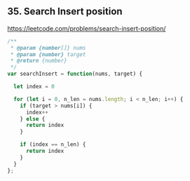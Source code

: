 ## 35. Search Insert position



https://leetcode.com/problems/search-insert-position/



```javascript
/**
 * @param {number[]} nums
 * @param {number} target
 * @return {number}
 */
var searchInsert = function(nums, target) {

  let index = 0

  for (let i = 0, n_len = nums.length; i < n_len; i++) {
    if (target > nums[i]) {
      index++
    } else {
      return index
    }

    if (index == n_len) {
      return index
    }
  }   
};
```

